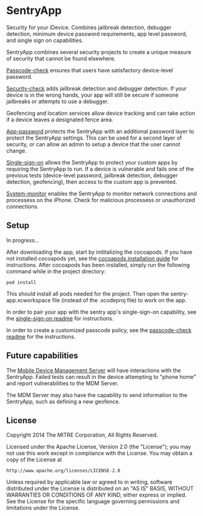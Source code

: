 SentryApp
=========

Security for your iDevice.  Combines jailbreak detection, debugger detection, minimum device password requirements, app level password, and single sign on capabilities.

SentryApp combines several security projects to create a unique measure of security that cannot be found elsewhere.

[Passcode-check](https://github.com/project-imas/passcode-check) ensures that users have satisfactory device-level password.

[Security-check](https://github.com/project-imas/security-check) adds jailbreak detection and debugger detection.  If your device is in the wrong hands, your app will still be secure if someone jailbreaks or attempts to use a debugger.

Geofencing and location services allow device tracking and can take action if a device leaves a designated fence area.

[App-password](https://github.com/project-imas/app-password) protects the SentryApp with an additional password layer to protect the SentryApp settings.  This can be used for a second layer of security, or can allow an admin to setup a device that the user cannot change.

[Single-sign-on](https://github.com/project-imas/single-sign-on) allows the SentryApp to protect your custom apps by requiring the SentryApp to run.  If a device is vulnerable and fails one of the previous tests (device-level password, jailbreak detection, debugger detection, geofencing), then access to the custom app is prevented.

[System-monitor](https://github.com/project-imas/system-monitor) enables the SentryApp to monitor network connections and processess on the iPhone.  Check for malicious processess or unauthorized connections.


## Setup

In progress...

After downloading the app, start by inititalizing the cocoapods.  If you have not installed cocoapods yet, see the [cocoapods installation guide](http://guides.cocoapods.org/using/getting-started.html) for instructions.  After cocoapods has been installed, simply run the following command while in the project directory:

    pod install

This should install all pods needed for the project.  Then open the sentry-app.xcworkspace file (instead of the .xcodeproj file) to work on the app.


In order to pair your app with the sentry app's single-sign-on capability, see the [single-sign-on readme](https://github.com/project-imas/single-sign-on) for instructions.

In order to create a customized passcode policy, see the [passcode-check readme](https://github.com/project-imas/passcode-check) for the instructions.



## Future capabilities

The [Mobile Device Management Server](https://github.com/project-imas/mdm-server) will have interactions with the SentryApp.  Failed tests can result in the device attempting to "phone home" and report vulnerabilities to the MDM Server.

The MDM Server may also have the capability to send information to the SentryApp, such as defining a new geofence.

## License

Copyright 2014 The MITRE Corporation, All Rights Reserved.

Licensed under the Apache License, Version 2.0 (the "License"); you may not use this work except in compliance with the License. You may obtain a copy of the License at

    http://www.apache.org/licenses/LICENSE-2.0

Unless required by applicable law or agreed to in writing, software distributed under the License is distributed on an "AS IS" BASIS, WITHOUT WARRANTIES OR CONDITIONS OF ANY KIND, either express or implied. See the License for the specific language governing permissions and limitations under the License.
